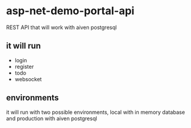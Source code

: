 # asp-net-demo-portal-api

REST API that will work with aiven postgresql

## it will run

- login
- register
- todo
- websocket

## environments
it will run with two possible environments, local with in memory database and production with aiven postgresql